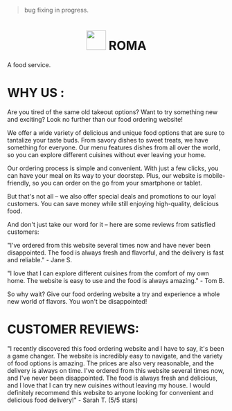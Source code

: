 > bug fixing in progress.
<h1 align="center"><img src="https://img.icons8.com/?size=512&id=ixXhngAmN7tq&format=png" style="width:45px; heigth:45px;"> ROMA </h1>
A food service.

# WHY US :

Are you tired of the same old takeout options? Want to try something new and exciting? Look no further than our food ordering website!

We offer a wide variety of delicious and unique food options that are sure to tantalize your taste buds. From savory dishes to sweet treats, we have something for everyone. Our menu features dishes from all over the world, so you can explore different cuisines without ever leaving your home.

Our ordering process is simple and convenient. With just a few clicks, you can have your meal on its way to your doorstep. Plus, our website is mobile-friendly, so you can order on the go from your smartphone or tablet.

But that's not all – we also offer special deals and promotions to our loyal customers. You can save money while still enjoying high-quality, delicious food.

And don't just take our word for it – here are some reviews from satisfied customers:

"I've ordered from this website several times now and have never been disappointed. The food is always fresh and flavorful, and the delivery is fast and reliable." - Jane S.

"I love that I can explore different cuisines from the comfort of my own home. The website is easy to use and the food is always amazing." - Tom B.

So why wait? Give our food ordering website a try and experience a whole new world of flavors. You won't be disappointed!

# CUSTOMER REVIEWS:

"I recently discovered this food ordering website and I have to say, it's been a game changer. The website is incredibly easy to navigate, and the variety of food options is amazing. The prices are also very reasonable, and the delivery is always on time. I've ordered from this website several times now, and I've never been disappointed. The food is always fresh and delicious, and I love that I can try new cuisines without leaving my house. I would definitely recommend this website to anyone looking for convenient and delicious food delivery!" - Sarah T. (5/5 stars)


